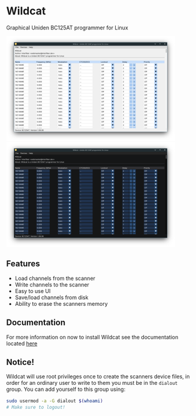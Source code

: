 # Wildcat
Graphical Uniden BC125AT programmer for Linux 

<p float="left">
    <img src="./preview_light.png?raw=true" height="280" />
    <img src="./preview_dark.png?raw=true" height="280" />
</p>

## Features
* Load channels from the scanner
* Write channels to the scanner
* Easy to use UI
* Save/load channels from disk
* Ability to erase the scanners memory

## Documentation
For more information on now to install Wildcat see the documentation located [here](https://www.interfiber.dev/wildcat)

## Notice!
Wildcat will use root privileges once to create the scanners device files, in order for an ordinary user to write to them you must be in the ```dialout``` group.
You can add yourself to this group using:
```bash
sudo usermod -a -G dialout $(whoami)
# Make sure to logout!
```
